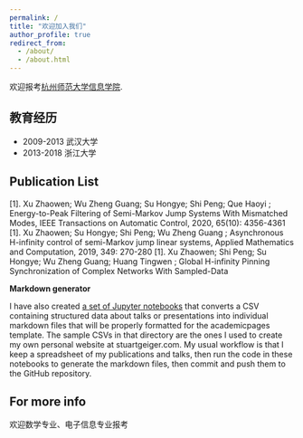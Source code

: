 ```yaml
---
permalink: /
title: "欢迎加入我们"
author_profile: true
redirect_from: 
  - /about/
  - /about.html
---
```


欢迎报考[杭州师范大学信息学院](https://hise.hznu.edu.cn/). 

教育经历
------
* 2009-2013 武汉大学
* 2013-2018 浙江大学

Publication List
------
[1]. Xu Zhaowen; Wu Zheng Guang; Su Hongye; Shi Peng; Que Haoyi ; Energy-to-Peak Filtering of Semi-Markov Jump Systems With Mismatched Modes, IEEE Transactions on Automatic Control, 2020, 65(10): 4356-4361
[1]. Xu Zhaowen; Su Hongye; Shi Peng; Wu Zheng Guang ; Asynchronous H-infinity control of semi-Markov jump linear systems, Applied Mathematics and Computation, 2019, 349: 270-280
[1]. Xu Zhaowen; Shi Peng; Su Hongye; Wu Zheng Guang; Huang Tingwen ; Global H-infinity Pinning Synchronization of Complex Networks With Sampled-Data 

**Markdown generator**

I have also created [a set of Jupyter notebooks](https://github.com/academicpages/academicpages.github.io/tree/master/markdown_generator
) that converts a CSV containing structured data about talks or presentations into individual markdown files that will be properly formatted for the academicpages template. The sample CSVs in that directory are the ones I used to create my own personal website at stuartgeiger.com. My usual workflow is that I keep a spreadsheet of my publications and talks, then run the code in these notebooks to generate the markdown files, then commit and push them to the GitHub repository.


For more info
------
欢迎数学专业、电子信息专业报考
